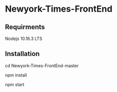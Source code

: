 # Newyork-Times-FrontEnd
<h2>Requirments</h2>
Nodejs 10.16.3 LTS
<h2>Installation</h2>
<p>cd Newyork-Times-FrontEnd-master</p>
<p>npm install</p>
<p>npm start</p>
